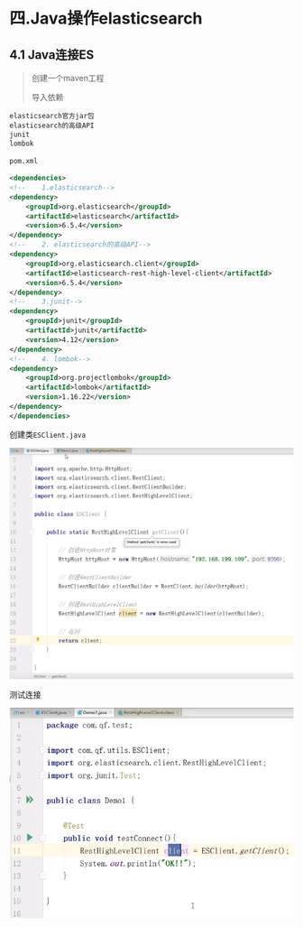 # 四.Java操作elasticsearch

## 4.1 Java连接ES

> 创建一个maven工程
>
> 导入依赖

```shell
elasticsearch官方jar包
elasticsearch的高级API
junit
lombok
```

`pom.xml`

```xml
<dependencies>
<!--    1.elasticsearch-->
<dependency>
    <groupId>org.elasticsearch</groupId>
    <artifactId>elasticsearch</artifactId>
    <version>6.5.4</version>
</dependency>
<!--    2. elasticsearch的高级API-->
<dependency>
    <groupId>org.elasticsearch.client</groupId>
    <artifactId>elasticsearch-rest-high-level-client</artifactId>
    <version>6.5.4</version>
</dependency>
<!--    3.junit-->
<dependency>
    <groupId>junit</groupId>
    <artifactId>junit</artifactId>
    <version>4.12</version>
</dependency>
<!--    4. lombok-->
<dependency>
    <groupId>org.projectlombok</groupId>
    <artifactId>lombok</artifactId>
    <version>1.16.22</version>
</dependency>
</dependencies>
```

创建类`ESClient.java`

![1598430705488](12_Java%E6%93%8D%E4%BD%9CES.assets/1598430705488.png)

测试连接

![1598430738726](12_Java%E6%93%8D%E4%BD%9CES.assets/1598430738726.png)

